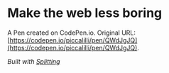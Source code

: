 # Make the web less boring

A Pen created on CodePen.io. Original URL: [https://codepen.io/piccalilli/pen/QWdJgJQ](https://codepen.io/piccalilli/pen/QWdJgJQ).

_Built with [Splitting](https://splitting.js.org)_
